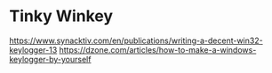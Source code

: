 # Tinky Winkey

https://www.synacktiv.com/en/publications/writing-a-decent-win32-keylogger-13
https://dzone.com/articles/how-to-make-a-windows-keylogger-by-yourself
